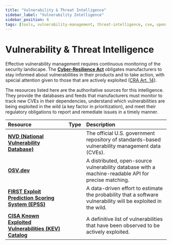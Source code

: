 ```yaml
---
title: "Vulnerability & Threat Intelligence"
sidebar_label: "Vulnerability Intelligence"
sidebar_position: 6
tags: [tools, vulnerability-management, threat-intelligence, cve, open-source]
---
```

# Vulnerability & Threat Intelligence

Effective vulnerability management requires continuous monitoring of the security landscape. The **[Cyber-Resilience Act](../standards/cra-overview.md)** obligates manufacturers to stay informed about vulnerabilities in their products and to take action, with special attention given to those that are actively exploited ([CRA Art. 14][cra_art14]).

The resources listed here are the authoritative sources for this intelligence. They provide the databases and feeds that manufacturers must monitor to track new CVEs in their dependencies, understand which vulnerabilities are being exploited in the wild (a key factor in prioritization), and meet their regulatory obligations to report and remediate issues in a timely manner.

| Resource | Type | Description |
| :--- | :--: | :---------- |
| [**NVD (National Vulnerability Database)**](https://nvd.nist.gov/) | <i class="fa-solid fa-code-branch"></i> | The official U.S. government repository of standards-based vulnerability management data (CVEs). |
| [**OSV.dev**](https://osv.dev/) | <i class="fa-solid fa-code-branch"></i> | A distributed, open-source vulnerability database with a machine-readable API for precise matching. |
| [**FIRST Exploit Prediction Scoring System (EPSS)**](https://www.first.org/epss/) | <i class="fa-solid fa-code-branch"></i> | A data-driven effort to estimate the probability that a software vulnerability will be exploited in the wild. |
| [**CISA Known Exploited Vulnerabilities (KEV) Catalog**](https://www.cisa.gov/known-exploited-vulnerabilities-catalog) | <i class="fa-solid fa-code-branch"></i> | A definitive list of vulnerabilities that have been observed to be actively exploited. | 

<!-- Citations -->
[cra_art14]: https://eur-lex.europa.eu/legal-content/EN/TXT/?uri=CELEX:02024R2847-20241120#art_14 "CRA Article 14 – Reporting obligations of manufacturers"
